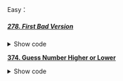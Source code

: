 Easy：

##### [278. First Bad Version](https://leetcode.com/problems/first-bad-version)

<details><summary>Show code</summary>
<pre><code>
    public int firstBadVersion(int n) {
        int first = 0;
        int last = n;
        while (last > first + 1) {
            int mid = first + (last - first) / 2;
            if (isBadVersion(mid)) {
                last = mid;
            }else {
                first = mid;
            }
        }
        return isBadVersion(first) ? first : last;       
    }
</code></pre></details>

**[374. Guess Number Higher or Lower](https://leetcode.com/problems/guess-number-higher-or-lower)**

<details><summary>Show code</summary>
<pre><code>
    public int guessNumber(int n) {
        int left = 0;
        int right = n;
        while (right > left + 1) {
            int mid = left + (right - left) / 2;
            if (guess(mid) == 1) {
                left = mid;
            }else if (guess(mid) == -1) {
                right = mid;
            }else {
                return mid;
            }
        }
        return guess(left) == 0 ? left : right;
    }
</code></pre></details>


